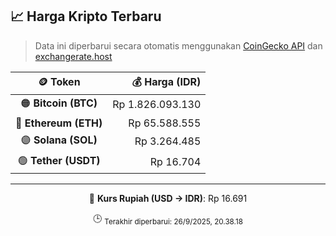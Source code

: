 

<!-- HARGA_KRIPTO -->
## 📈 Harga Kripto Terbaru

> Data ini diperbarui secara otomatis menggunakan [CoinGecko API](https://www.coingecko.com/) dan [exchangerate.host](https://exchangerate.host/)

<div align="center">

| 🪙 Token | 💰 Harga (IDR) |
|:------:|---------------:|
| 🟠 **Bitcoin (BTC)**   | Rp 1.826.093.130 |
| 🔵 **Ethereum (ETH)**  | Rp 65.588.555 |
| 🟣 **Solana (SOL)**    | Rp 3.264.485 |
| 🟢 **Tether (USDT)**   | Rp 16.704 |

---

💱 **Kurs Rupiah (USD → IDR)**: Rp 16.691

🕒 <sub>Terakhir diperbarui: 26/9/2025, 20.38.18</sub>

</div>
<!-- /HARGA_KRIPTO -->